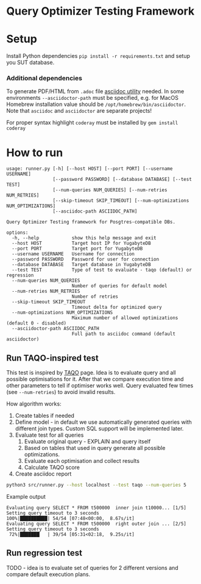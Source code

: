 # Query Optimizer Testing Framework

# Setup

Install Python dependencies `pip install -r requirements.txt` and setup you SUT database.

### Additional dependencies
To generate PDF/HTML from `.adoc` file [asciidoc utility](https://asciidoc.org/) needed.
In some environments `--asciidoctor-path` must be specified, 
e.g. for MacOS Homebrew installation value should be `/opt/homebrew/bin/asciidoctor`.
Note that `asciidoc` and `asciidoctor` are separate projects!

For proper syntax highlight `coderay` must be installed by `gem install coderay`

# How to run

```
usage: runner.py [-h] [--host HOST] [--port PORT] [--username USERNAME] 
                 [--password PASSWORD] [--database DATABASE] [--test TEST]
                 [--num-queries NUM_QUERIES] [--num-retries NUM_RETRIES] 
                 [--skip-timeout SKIP_TIMEOUT] [--num-optimizations NUM_OPTIMIZATIONS]
                 [--asciidoc-path ASCIIDOC_PATH]

Query Optimizer Testing framework for Posgtres-compatible DBs.

options:
  -h, --help            show this help message and exit
  --host HOST           Target host IP for YugabyteDB
  --port PORT           Target port for YugabyteDB
  --username USERNAME   Username for connection
  --password PASSWORD   Password for user for connection
  --database DATABASE   Target database in YugabyteDB
  --test TEST           Type of test to evaluate - taqo (default) or regression
  --num-queries NUM_QUERIES
                        Number of queries for default model
  --num-retries NUM_RETRIES
                        Number of retries
  --skip-timeout SKIP_TIMEOUT
                        Timeout delta for optimized query
  --num-optimizations NUM_OPTIMIZATIONS
                        Maximum number of allowed optimizations (default 0 - disabled)
  --asciidoctor-path ASCIIDOC_PATH
                        Full path to asciidoc command (default asciidoctor)

```

## Run TAQO-inspired test

This test is inspired by [TAQO](https://www.researchgate.net/publication/241623318_Testing_the_accuracy_of_query_optimizers) page.
Idea is to evaluate query and all possible optimisations for it. After that we compare execution time and other 
parameters to tell if optimiser works well. Query evaluated few times (see `--num-retries`) to avoid invalid results.

How algorithm works:

1. Create tables if needed
2. Define model - in default we use automatically generated queries with different join types. Custom SQL support will be implemented later.
3. Evaluate test for all queries
   1. Evaluate original query - EXPLAIN and query itself
   2. Based on tables that used in query generate all possible optimizations.
   3. Evaluate each optimisation and collect results
   4. Calculate TAQO score
4. Create asciidoc report

```sh
python3 src/runner.py --host localhost --test taqo --num-queries 5
```

Example output
```
Evaluating query SELECT * FROM t500000  inner join t10000... [1/5]
Setting query timeout to 3 seconds
100%|██████████| 54/54 [07:48<00:00,  8.67s/it]
Evaluating query SELECT * FROM t500000  right outer join ... [2/5]
Setting query timeout to 3 seconds
 72%|███████▏  | 39/54 [05:31<02:18,  9.25s/it]
```

## Run regression test

TODO - idea is to evaluate set of queries for 2 different versions and compare default execution plans.
